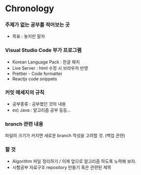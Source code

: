 # Chronology

### 주제가 없는 공부를 적어보는 곳
* 목표 : 놓지만 말자

### Visual Studio Code 부가 프로그램
* Korean Language Pack : 한글 패치
* Live Server : html 수정 시 브라우저 반영
* Prettier - Code formatter
* Reactjs code snippets

### 커밋 메세지의 규칙
* 공부종류 : 공부했던 것의 내용
* ex) Java : 알고리즘 공부 등등...

### branch 관련 내용
파일의 크기가 커지면 새로운 branch 작성을 고려할 것. (백업 관련)

### 할 것
* Algorithm 파일 정리하기 / 이제 앞으로 알고리즘 하도록 노력해 보자.
* 시험공부 자료구조 repository 만들기 혹은 관련된 제목
